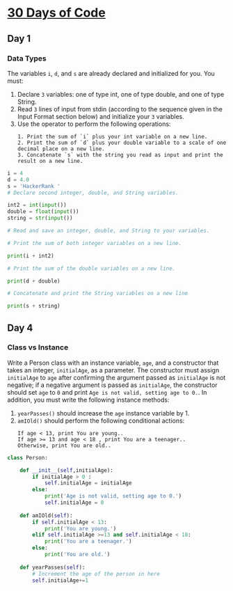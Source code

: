# [30 Days of Code](https://www.hackerrank.com/domains/tutorials/30-days-of-code?filters%5Bsubdomains%5D%5B%5D=30-days-of-code&badge_type=30-days-of-code)

## Day 1
### Data Types

The variables `i`, `d`, and `s` are already declared and initialized for you. You must:

1. Declare `3` variables: one of type int, one of type double, and one of type String.
2. Read `3` lines of input from stdin (according to the sequence given in the Input Format section below) and initialize your    `3` variables.
3. Use the  operator to perform the following operations: 
    ```
    1. Print the sum of `i` plus your int variable on a new line.
    2. Print the sum of `d` plus your double variable to a scale of one decimal place on a new line.
    3. Concatenate `s` with the string you read as input and print the result on a new line.
    ```

```python
i = 4
d = 4.0
s = 'HackerRank '
# Declare second integer, double, and String variables.

int2 = int(input())
double = float(input())
string = str(input())

# Read and save an integer, double, and String to your variables.

# Print the sum of both integer variables on a new line.

print(i + int2)

# Print the sum of the double variables on a new line.

print(d + double)

# Concatenate and print the String variables on a new line

print(s + string)
```










## Day 4 
### Class vs Instance

Write a Person class with an instance variable, `age`, and a constructor that takes an integer, `initialAge`, as a parameter. 
The constructor must assign `initialAge` to `age` after confirming the argument passed as `initialAge` is not negative; if a negative argument is
passed as `initialAge`, the constructor should set `age` to `0` and print `Age is not valid, setting age to 0.`. In addition, you must write
the following instance methods:

1. `yearPasses()` should increase the `age` instance variable by 1.
2. `amIOld()` should perform the following conditional actions:
    ```
    If age < 13, print You are young..
    If age >= 13 and age < 18 , print You are a teenager..
    Otherwise, print You are old..
    ```
```python    
class Person:

    def __init__(self,initialAge):
        if initialAge > 0 :
            self.initialAge = initialAge
        else:
            print('Age is not valid, setting age to 0.')
            self.initialAge = 0
        
    def amIOld(self):
        if self.initialAge < 13:
            print('You are young.')
        elif self.initialAge >=13 and self.initialAge < 18:
            print('You are a teenager.')
        else:
            print('You are old.')
        
    def yearPasses(self):
        # Increment the age of the person in here
        self.initialAge+=1
        
```        
